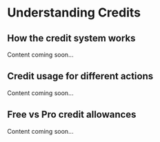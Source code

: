 # Understanding Credits

## How the credit system works

Content coming soon...

## Credit usage for different actions

Content coming soon...

## Free vs Pro credit allowances

Content coming soon...